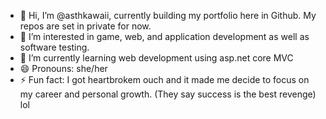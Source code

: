 - 👋 Hi, I’m @asthkawaii, currently building my portfolio here in Github. My repos are set in private for now.
- 👀 I’m interested in game, web, and application development as well as software testing.
- 🌱 I’m currently learning web development using asp.net core MVC
- 😄 Pronouns: she/her
- ⚡ Fun fact: I got heartbrokem ouch and it made me decide to focus on my career and personal growth. (They say success is the best revenge) lol

<!---
asthkawaii/asthkawaii is a ✨ special ✨ repository because its `README.md` (this file) appears on your GitHub profile.
You can click the Preview link to take a look at your changes.
--->
